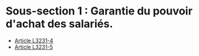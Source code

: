 # Sous-section 1 : Garantie du pouvoir d'achat des salariés.

* [Article L3231-4](./LEGIARTI000006902834.md)
* [Article L3231-5](./LEGIARTI000006902835.md)
